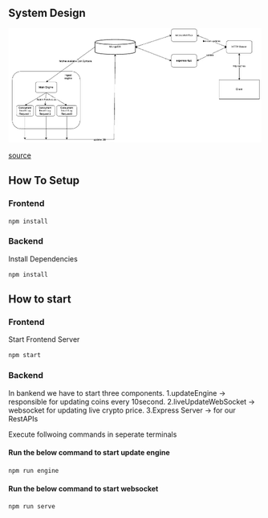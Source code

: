 ## System Design
<img src="./system_design.png"> 

<a href="https://drive.google.com/file/d/1T253V5yif0cUKLpnJpwFW1D45Emw5kat/view">source</a>

## How To Setup

### Frontend
```
npm install
```
### Backend
Install Dependencies
```
npm install
```
## How to start

### Frontend
<bold>Start Frontend Server</bold>

```
npm start
```
### Backend
In bankend we have to start three components.
1.updateEngine -> responsible for updating coins every 10second.
2.liveUpdateWebSocket -> websocket for updating live crypto price.
3.Express Server -> for our RestAPIs

<bold>Execute follwoing commands in seperate terminals</bold>

#### Run the below command to start update engine
```
npm run engine
```

#### Run the below command to start websocket
```
npm run serve
```